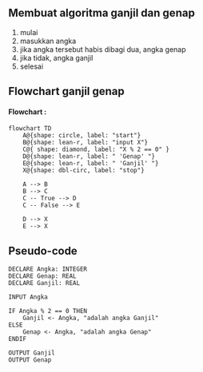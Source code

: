 ## Membuat algoritma ganjil dan genap

1. mulai
2. masukkan angka
3. jika angka tersebut habis dibagi dua, angka genap
4. jika tidak, angka ganjil 
5. selesai

## Flowchart ganjil genap

#### Flowchart :

```mermaid
flowchart TD
    A@{shape: circle, label: "start"}
    B@{shape: lean-r, label: "input X"}
    C@{ shape: diamond, label: "X % 2 == 0" }
    D@{shape: lean-r, label: " 'Genap' "}
    E@{shape: lean-r, label: " 'Ganjil' "}
    X@{shape: dbl-circ, label: "stop"}

    A --> B
    B --> C
    C -- True --> D
    C -- False --> E

    D --> X
    E --> X

```
## Pseudo-code

```
DECLARE Angka: INTEGER
DECLARE Genap: REAL
DECLARE Ganjil: REAL

INPUT Angka

IF Angka % 2 == 0 THEN
    Ganjil <- Angka, "adalah angka Ganjil"
ELSE
    Genap <- Angka, "adalah angka Genap"
ENDIF

OUTPUT Ganjil
OUTPUT Genap
```
